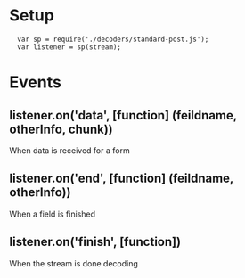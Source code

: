 # Setup
```
  var sp = require('./decoders/standard-post.js');
  var listener = sp(stream);
```

# Events

## listener.on('data', [function] (feildname, otherInfo, chunk))
When data is received for a form

## listener.on('end', [function] (feildname, otherInfo))
When a field is finished

## listener.on('finish', [function])
When the stream is done decoding
